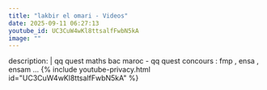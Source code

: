 ```yaml
---
title: "lakbir el omari - Videos"
date: 2025-09-11 06:27:13 
youtube_id: UC3CuW4wKl8ttsalfFwbN5kA
image: ""
---
```

description: |
  qq quest maths bac maroc - qq quest concours : fmp , ensa , ensam ...
{% include youtube-privacy.html id="UC3CuW4wKl8ttsalfFwbN5kA" %}
